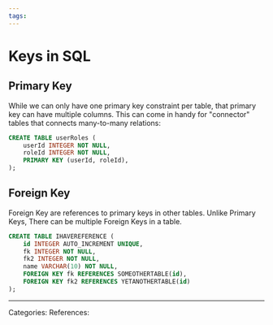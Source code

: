 ```yaml
---
tags:
---
```

# Keys in SQL

## Primary Key
While we can only have one primary key constraint per table, that primary key can have multiple columns. This can come in handy for "connector" tables that connects many-to-many relations:
```SQL
CREATE TABLE userRoles (
	userId INTEGER NOT NULL,
	roleId INTEGER NOT NULL,
	PRIMARY KEY (userId, roleId),
);
```
## Foreign Key
Foreign Key are references to primary keys in other tables. Unlike Primary Keys, There can be multiple Foreign Keys in a table.
```SQL
CREATE TABLE IHAVEREFERENCE (
	id INTEGER AUTO_INCREMENT UNIQUE,
	fk INTEGER NOT NULL,
	fk2 INTEGER NOT NULL,
	name VARCHAR(10) NOT NULL,
	FOREIGN KEY fk REFERENCES SOMEOTHERTABLE(id),
	FOREIGN KEY fk2 REFERENCES YETANOTHERTABLE(id)
);
```





---
Categories: 
References:
